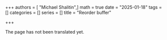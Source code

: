 +++
authors = [ "Michael Shalitin",]
math = true
date = "2025-01-18"
tags = []
categories = []
series = []
title = "Reorder buffer"

+++

The page has not been translated yet.